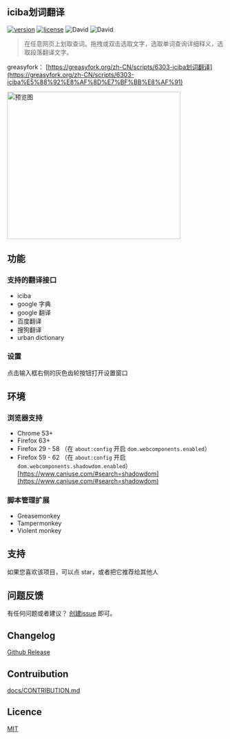 ## iciba划词翻译

[![version](https://img.shields.io/github/package-json/v/Firefox-Pro-Coding/iciba-translate-userscript.svg?style=flat-square)](https://greasyfork.org/zh-CN/scripts/6303-iciba)
[![license](https://img.shields.io/badge/license-MIT-green.svg?longCache=true&style=flat-square)](LICENSE)
![David](https://img.shields.io/david/Firefox-Pro-Coding/iciba-translate-userscript.svg?style=flat-square)
![David](https://img.shields.io/david/dev/Firefox-Pro-Coding/iciba-translate-userscript.svg?style=flat-square)

> 在任意网页上划取查词。拖拽或双击选取文字，选取单词查询详细释义，选取段落翻译文字。

greasyfork： [https://greasyfork.org/zh-CN/scripts/6303-iciba划词翻译](https://greasyfork.org/zh-CN/scripts/6303-iciba%E5%88%92%E8%AF%8D%E7%BF%BB%E8%AF%91)

<img height="342" width="402" title="预览图" src="https://user-images.githubusercontent.com/2271900/59867539-06965f00-93c1-11e9-9754-dec7333ba036.gif" />

## 功能
### 支持的翻译接口
- iciba
- google 字典
- google 翻译
- 百度翻译
- 搜狗翻译
- urban dictionary

### 设置
点击输入框右侧的灰色齿轮按钮打开设置窗口

## 环境
### 浏览器支持
- Chrome 53+
- Firefox 63+
- Firefox 29 - 58 （在 `about:config` 开启 `dom.webcomponents.enabled`）
- Firefox 59 - 62 （在 `about:config` 开启 `dom.webcomponents.shadowdom.enabled`）
  [https://www.caniuse.com/#search=shadowdom](https://www.caniuse.com/#search=shadowdom)

### 脚本管理扩展
- Greasemonkey
- Tampermonkey
- Violent monkey

## 支持
如果您喜欢该项目，可以点 star，或者把它推荐给其他人

## 问题反馈
有任何问题或者建议？
[创建issue](https://github.com/Firefox-Pro-Coding/iciba-translate-userscript/issues)
即可。

## Changelog
[Github Release](https://github.com/Firefox-Pro-Coding/iciba-translate-userscript/releases)

## Contruibution
[docs/CONTRIBUTION.md](docs/CONTRIBUTING.md)

## Licence
[MIT](LICENSE)
